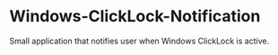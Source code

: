 # Windows-ClickLock-Notification
Small application that notifies user when Windows ClickLock is active.
